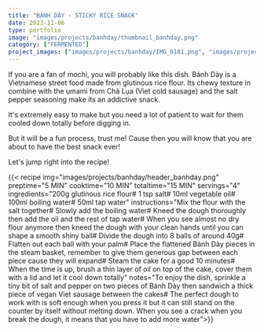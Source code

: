 ```yaml
---
title: "BÁNH DÀY - STICKY RICE SNACK"
date: 2023-11-06
type: portfolio
image: "images/projects/banhday/thumbnail_banhday.png"
category: ["FERMENTED"]
project_images: ["images/projects/banhday/IMG_0181.png", "images/projects/banhday/IMG_0182.png"]
---
```

If you are a fan of mochi, you will probably like this dish. Bánh Dày is a Vietnamese street food made from glutinous rice flour. Its chewy texture in combine with the umami from Chả Lụa (Viet cold sausage) and the salt pepper seasoning make its an addictive snack.

It's extremely easy to make but you need a lot of patient to wait for them cooled down totally before digging in.

But it will be a fun process, trust me! Cause then you will know that you are about to have the best snack ever!

Let's jump right into the recipe!

{{< recipe 
img="images/projects/banhday/header_banhday.png"
preptime="5 MIN" 
cooktime="10 MIN" 
totaltime="15 MIN" 
servings="4" 
ingredients="200g glutinous rice flour# 1 tsp salt# 10ml vegetable oil# 100ml boiling water# 50ml tap water" 
instructions="Mix the flour with the salt together# Slowly add the boiling water# Kneed the dough thoroughly then add the oil and the rest of tap water# When you see almost no dry flour anymore then kneed the dough with your clean hands until you can shape a smooth shiny ball# Divide the dough into 8 balls of around 40g# Flatten out each ball with your palm# Place the flattened Bánh Dày pieces in the steam basket, remember to give them generous gap between each piece cause they will expand# Steam the cake for a good 10 minutes# When the time is up, brush a thin layer of oil on top of the cake, cover them with a lid and let it cool down totally"
notes="To enjoy the dish, sprinkle a tiny bit of salt and pepper on two pieces of Bánh Dày then sandwich a thick piece of vegan Viet sausage between the cakes# The perfect dough to work with is soft enough when you press it but it can still stand on the counter by itself without melting down. When you see a crack when you break the dough, it means that you have to add more water">}}



